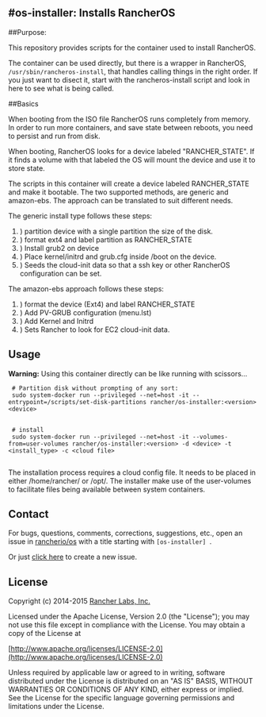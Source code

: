 #os-installer: Installs RancherOS
-----

##Purpose:

This repository provides scripts for the container used to install RancherOS.

The container can be used directly, but there is a wrapper in RancherOS, `/usr/sbin/rancheros-install`, that handles calling things in the right order. If you just want to disect it, start with the rancheros-install script and look in here to see what is being called.

##Basics

When booting from the ISO file RancherOS runs completely from memory. In order to run more containers, and save state between reboots, you need to persist and run from disk. 

When booting, RancherOS looks for a device labeled "RANCHER_STATE". If it finds a volume with that labeled the OS will mount the device and use it to store state. 

The scripts in this container will create a device labeled RANCHER_STATE and make it bootable. The two supported methods, are generic and amazon-ebs. The approach can be translated to suit different needs.

The generic install type follows these steps:

1. ) partition device with a single partition the size of the disk.
2. ) format ext4 and label partition as RANCHER_STATE
3. ) Install grub2 on device
4. ) Place kernel/initrd and grub.cfg inside /boot on the device.
5. ) Seeds the cloud-init data so that a ssh key or other RancherOS configuration can be set.

The amazon-ebs approach follows these steps:

1. ) format the device (Ext4) and label RANCHER_STATE
2. ) Add PV-GRUB configuration (menu.lst)
3. ) Add Kernel and Initrd
4. ) Sets Rancher to look for EC2 cloud-init data.



## Usage

**Warning:** Using this container directly can be like running with scissors...

```
 # Partition disk without prompting of any sort:
 sudo system-docker run --privileged --net=host -it --entrypoint=/scripts/set-disk-partitions rancher/os-installer:<version> <device>


 # install 
 sudo system-docker run --privileged --net=host -it --volumes-from=user-volumes rancher/os-installer:<version> -d <device> -t <install_type> -c <cloud file>
 
```

The installation process requires a cloud config file. It needs to be placed in either /home/rancher/ or /opt/. The installer make use of the user-volumes to facilitate files being available between system containers.

## Contact
For bugs, questions, comments, corrections, suggestions, etc., open an issue in
 [rancherio/os](//github.com/rancherio/os/issues) with a title starting with `[os-installer] `.

Or just [click here](//github.com/rancherio/os/issues/new?title=%5Bos-installer%5D%20) to create a new issue.

## License
Copyright (c) 2014-2015 [Rancher Labs, Inc.](http://rancher.com)

Licensed under the Apache License, Version 2.0 (the "License");
you may not use this file except in compliance with the License.
You may obtain a copy of the License at

[http://www.apache.org/licenses/LICENSE-2.0](http://www.apache.org/licenses/LICENSE-2.0)

Unless required by applicable law or agreed to in writing, software
distributed under the License is distributed on an "AS IS" BASIS,
WITHOUT WARRANTIES OR CONDITIONS OF ANY KIND, either express or implied.
See the License for the specific language governing permissions and
limitations under the License.








